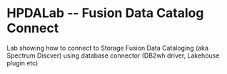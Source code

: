 # HPDALab -- Fusion Data Catalog Connect

Lab showing how to connect to Storage Fusion Data Cataloging (aka Spectrum Discver) using database connector (DB2wh driver, Lakehouse plugin etc)
